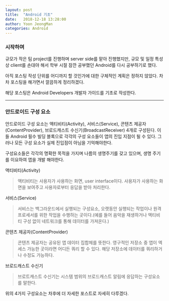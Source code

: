 ```yaml
---
layout: post
title:  "Android 기초"
date:   2018-12-18 13:28:00
author: Yoon JeongMan
categories: Android
---
```


### 시작하며

규모가 작은 팀 project를 진행하며 server side를 맡아 진행했지만, 규모 및 일정 특성상 client를 손대야 해서 학부 시절 잠깐 공부했던 Android를 다시 공부하기로 했다.

아직 포스팅 작성 단위를 어디까지 할 것인가에 대한 구체적인 계획은 정하지 않았다. 차차 포스팅을 해가면서 깔끔하게 정리하겠다.

해당 포스팅은 Android Developers 개발자 가이드를 기초로 작성한다.

---

### 안드로이드 구성 요소

안드로이드 구성 요소는 액티비티(Activity), 서비스(Service), 콘텐츠 제공자(ContentProvider), 브로드캐스트 수신기(BroadcastReceiver) 4개로 구성된다. 이들 Android 필수 빌딩 블록으로 각각의 구성 요소들이 앱의 진입 지점이 될 수 있다. 그러나 모든 구성 요소가 실제 진입점이 아님을 기억해야한다.


구성요소들은 각각의 명확한 목적을 가지며 나름의 생명주기를 갖고 있으며, 생명 주기를 이요하여 앱을 개발 해야한다.

액티비티(Activity)

>액티비티는 사용자가 사용하는 화면, user interface이다. 사용자가 사용하는 화면을 보여주고 사용자로부터 응답을 받아 처리한다.

서비스(Service)

>서비스는 백그라운드에서 실행되는 구성요소, 오랫동안 실행되는 작업이나 원격 프로세서를 위한 작업을 수행하는 곳이다.(예를 들어 음악을 재생하거나 액티비티 구성 없이 네트워크를 통해 데이터를 가져온다.)

콘텐츠 제공자(ContentProvider)

>콘텐츠 제공자는 공유된 앱 데이터 집합체를 뜻한다. 영구적인 저장소 중 앱이 엑세스 가능한 곳이라면 어디든 쿼리 할 수 있다. 해당 저장소에 데이터를 쿼리하거나 수정도 가능하다.

브로드캐스트 수신기
>브로트캐스트 수신기는 시스템 범위의 브로드캐스트 알림에 응답하는 구성요소를 말한다.

위의 4가지 구성요소는 차후에 더 자세한 포스트로 자세히 다루겠다.
